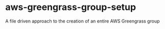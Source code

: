 # aws-greengrass-group-setup
A file driven approach to the creation of an entire AWS Greengrass group

